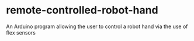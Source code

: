# remote-controlled-robot-hand
An Arduino program allowing the user to control a robot hand via the use of flex sensors
